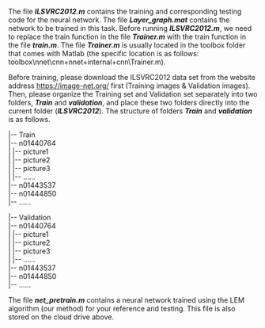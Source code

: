 The file **_ILSVRC2012.m_** contains the training and corresponding testing code for the neural network. The file **_Layer_graph.mat_** contains the network to be trained in this task. Before running **_ILSVRC2012.m_**, we need to replace the train function in the file **_Trainer.m_** with the train function in the file **_train.m_**. The file **_Trainer.m_** is usually located in the toolbox folder that comes with Matlab (the specific location is as follows: toolbox\nnet\cnn\+nnet\+internal\+cnn\Trainer.m).

Before training, please download the ILSVRC2012 data set from the website address https://image-net.org/ first (Training images & Validation images). Then, please organize the Training set and Validation set separately into two folders, **_Train_** and **_validation_**, and place these two folders directly into the current folder (**_ILSVRC2012_**). The structure of folders **_Train_** and **_validation_** is as follows.

|-- Train  
    |-- n01440764  
    |   |-- picture1  
    |   |-- picture2  
    |   |-- picture3  
    |   |-- ......  
    |-- n01443537  
    |-- n01444850  
    |-- ......  
    
|-- Validation  
    |-- n01440764  
    |   |-- picture1  
    |   |-- picture2  
    |   |-- picture3  
    |   |-- ......  
    |-- n01443537  
    |-- n01444850  
    |-- ......  

The file **_net_pretrain.m_** contains a neural network trained using the LEM algorithm (our method) for your reference and testing. This file is also stored on the cloud drive above.
